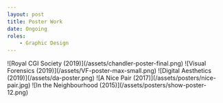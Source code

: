 ```yaml
---
layout: post
title: Poster Work
date: Ongoing
roles:
    - Graphic Design
---
```


<div class='full gallery' markdown='1'>
![Royal CGI Society (2019)](/assets/chandler-poster-final.png)
![Visual Forensics (2019)](/assets/VF-poster-max-small.png)
![Digital Aesthetics (2019)](/assets/da-poster.png)
![A Nice Pair (2017)](/assets/posters/nice-pair.jpg)
![In the Neighbourhood (2015)](/assets/posters/show-poster-12.png)

</div>
